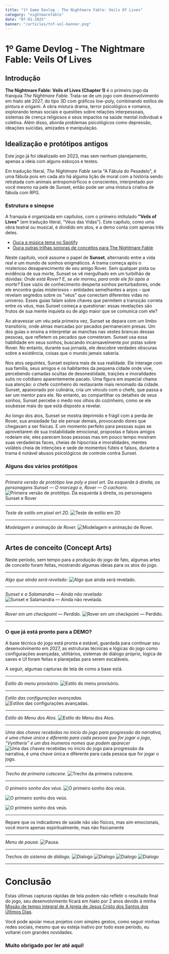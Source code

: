 ```yaml
---
title: "1º Game Devlog - The Nightmare Fable: Veils Of Lives"
category: "nightmarefable"
date: "07-01-2025"
banner: "/articles/tnf-vol-banner.png"
---
```


# 1º Game Devlog - The Nightmare Fable: Veils Of Lives

## Introdução

**The Nightmare Fable: Veils of Lives (Chapter 1)** é o primeiro jogo da franquia _The Nightmare Fable._ Trata-se de um jogo com desenvolvimento em hiato até 2027, do tipo 3D com gráficos low-poly, combinando estilos de pintura e origami. A obra mistura drama, terror psicológico e romance, explorando temas sociais e questões sobre relações interpessoais, sistemas de crença religiosos e seus impactos na saúde mental individual e coletiva. Além disso, aborda problemas psicológicos como depressão, ideações suicidas, amizades e manipulação.

## Idealização e protótipos antigos

Este jogo já foi idealizado em 2023, mas sem nenhum planejamento, apenas a ideia com alguns esboços e testes.

Em tradução literal, _The Nightmare Fable_ seria "A Fábula do Pesadelo", é uma fábula pois em cada ato há alguma lição de moral com a história sendo retratada com animais antropomórficos e conscientes, interpretado por você mesmo na pele de Sunset, então pode ser uma mistura criativa de fábula com RPG.

### Estrutura e sinopse

A franquia é organizada em capítulos, com o primeiro intitulado **"Veils of Lives"** (em tradução literal, "Véus das Vidas"). Este capítulo, como uma obra teatral ou musical, é dividido em atos, e a demo conta com apenas três deles.

- [Ouça a música tema no Spotify](https://open.spotify.com/intl-pt/track/1hfK5ceTZYt9sG2TjWEZ4I?si=5e21521a130f4f92)
- [Ouça outras trilhas sonoras de conceitos para The Nightmare Fable](/arts/music)

Neste capítulo, você assume o papel de **Sunset**, alternando entre a vida real e um mundo de sonhos enigmáticos. A trama começa após o misterioso desaparecimento de seu amigo Rover. Sem qualquer pista ou evidência de sua morte, Sunset se vê mergulhado em um turbilhão de dúvidas: *Onde está Rover? E, se ele morreu, para onde ele foi após a morte?* Esse vazio de conhecimento desperta sonhos perturbadores, onde ele encontra guias misteriosos – entidades semelhantes a anjos – que revelam segredos sobre os "véus" que conectam diferentes vidas no universo. Esses guias falam sobre chaves que permitem a transição correta entre os véus, mas Sunset começa a questionar: essas revelações são frutos de sua mente inquieta ou de algo maior que se comunica com ele?  

Ao atravessar um véu pela primeira vez, Sunset se depara com um limbo transitório, onde almas marcadas por pecados permanecem presas. Um dos guias o ensina a interpretar as manchas nas vestes brancas dessas pessoas, que refletem os pecados que cometeram. Sunset usa essa habilidade em seus sonhos, buscando incansavelmente por pistas sobre Rover. No entanto, durante sua jornada, ele descobre verdades obscuras sobre a existência, coisas que o mundo jamais saberia.  

Nos atos seguintes, Sunset explora mais de sua realidade. Ele interage com sua família, seus amigos e os habitantes da pequena cidade onde vive, percebendo camadas ocultas de desonestidade, traições e imoralidades sutis no cotidiano aparentemente pacato. Uma figura em especial chama sua atenção: o chefe cozinheiro do restaurante mais renomado da cidade. Sunset, apaixonado por culinária, cria um vínculo com o chefe, que passa a ser um mentor para ele. No entanto, ao compartilhar os detalhes de seus sonhos, Sunset percebe o medo nos olhos do cozinheiro, como se ele soubesse mais do que está disposto a revelar.

Ao longo dos atos, Sunset se mostra deprimido e frágil com a perda de Rover, sua ansiedade faz ele pensar demais, provocando dores que chegavam a ser físicas. E um momento perfeito para pessoas sujas se aproveitarem de sua instabilidade emocional, propostas e falsos amigos rodeiam ele, eles parecem boas pessoas mas em pouco tempo mostram suas verdadeiras faces, cheias de hipocrisia e imoralidades, mentes voláteis cheia de intenções e sede de momentos fúteis e falsos, durante a trama é notável abusos psicológicos de controle contra Sunset.

### Alguns dos vários protótipos

---

_Primeira versão de protótipo low poly e pixel art. Da esquerda à direita, os personagens Sunset — O morcego e, Rover — O cachorro._
![Primeira versão de protótipo. Da esquerda à direita, os personagens Sunset e Rover](/articles/tnf-vol/old-tnf.jpg)

---

_Teste de estilo em pixel art 2D._
![Teste de estilo em 2D](/articles/tnf-vol/old-tnf3.png)

---

_Modelagem e animação de Rover._
![Modelagem e animação de Rover.](/articles/tnf-vol/old-tnf2.jpg)

---

## Artes de conceito (Concept Arts)

Neste periodo, sem tempo para a produção do jogo de fato, algumas artes de conceito foram feitas, mostrando algumas ideias para os atos do jogo.

---

_Algo que ainda será revelado:_
![Algo que ainda será revelado.](/artistic/arts/1.png)

---

_Sunset e a Salamandra — Ainda não revelada:_
![Sunset e Salamandra — Ainda não revelada.](/artistic/arts/2.png)

---

_Rover em um checkpoint — Perdido._
![Rover em um checkpoint — Perdido.](/artistic/arts/rover.png)

---

### O que já está pronto para a DEMO?

A base técnica do jogo está pronta e estável, guardada para continuar seu desenvolvimento em 2027, as estruturas técnicas e lógicas do jogo como configurações avançadas, utilitários, sistemas de diálogo próprio, lógica de saves e UI foram feitas e planejadas para serem escaláveis. 

A seguir, algumas capturas de tela de como a base está.

---

_Estilo do menu provisório._
![Estilo do menu provisório.](/articles/tnf-vol/1.png)

---

_Estilo das configurações avançadas._
![Estilos das configurações avançadas.](/articles/tnf-vol/2.png)

---

_Estilo do Menu dos Atos._
![Estilo do Menu dos Atos.](/articles/tnf-vol/3.png)

---

_Uma das chaves recebidas no inicio do jogo para progressão da narrativa, é uma chave única e diferente para cada pessoa que for jogar o jogo, "Vyntheris" é um dos inumeros nomes que podem aparecer_
![Uma das chaves recebidas no inicio do jogo para progressão da narrativa, é uma chave única e diferente para cada pessoa que for jogar o jogo.](/articles/tnf-vol/4.png)

---

_Trecho da primeira cutscene._
![Trecho da primeira cutscene.](/articles/tnf-vol/5.png)

---

_O primeiro sonho dos véus._
![O primeiro sonho dos veús.](/articles/tnf-vol/6.png)

![O primeiro sonho dos veús.](/articles/tnf-vol/7.png)

![O primeiro sonho dos veús.](/articles/tnf-vol/8.png)

---

Repare que os indicadores de saúde não são físicos, mas sim emocionais, você morre apenas espiritualmente, mas não fisicamente

---

_Menu de pausa._
![Pausa.](/articles/tnf-vol/9.png)

---

_Trechos do sistema de diálogo._
![Dialogo](/articles/tnf-vol/dialog1.png)
![Dialogo](/articles/tnf-vol/dialog2.png)
![Dialogo](/articles/tnf-vol/dialog3.png)
![Dialogo](/articles/tnf-vol/dialog4.png)

---

# Conclusão

Estas últimas capturas rápidas de tela podem não refletir o resultado final do jogo, seu desenvolvimento ficará em hiato por 2 anos devido à minha [Missão de tempo integral de A Igreja de Jesus Cristo dos Santos dos Últimos Dias](/blog/mission).

Você pode apoiar meus projetos com simples gestos, como seguir minhas redes sociais, mesmo que eu esteja inativo por todo esse período, eu voltarei com grandes novidades.

### Muito obrigado por ler até aqui!